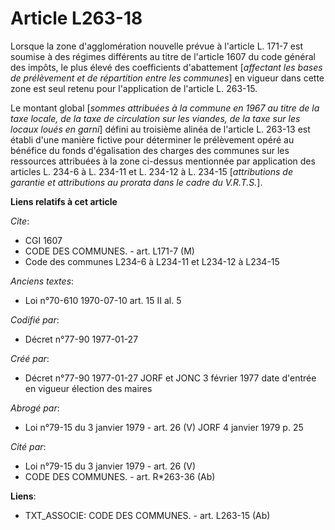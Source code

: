 # Article L263-18

Lorsque la zone d'agglomération nouvelle prévue à l'article L. 171-7 est soumise à des régimes différents au titre de
l'article 1607 du code général des impôts, le plus élevé des coefficients d'abattement [*affectant les bases de prélèvement
et de répartition entre les communes*] en vigueur dans cette zone est seul retenu pour l'application de l'article L. 263-15. 

Le montant global [*sommes attribuées à la commune en 1967 au titre de la taxe locale, de la taxe de circulation sur les
viandes, de la taxe sur les locaux loués en garni*] défini au troisième alinéa de l'article L. 263-13 est établi d'une
manière fictive pour déterminer le prélèvement opéré au bénéfice du fonds d'égalisation des charges des communes sur les
ressources attribuées à la zone ci-dessus mentionnée par application des articles L. 234-6 à L. 234-11 et L. 234-12 à L.
234-15 [*attributions de garantie et attributions au prorata dans le cadre du V.R.T.S.*].

**Liens relatifs à cet article**

_Cite_:

  - CGI 1607
  - CODE DES COMMUNES. - art. L171-7 (M)
  - Code des communes L234-6 à L234-11 et L234-12 à L234-15

_Anciens textes_:

  - Loi n°70-610 1970-07-10 art. 15 II al. 5

_Codifié par_:

  - Décret n°77-90 1977-01-27

_Créé par_:

  - Décret n°77-90 1977-01-27 JORF et JONC 3 février 1977 date d'entrée en vigueur élection des maires

_Abrogé par_:

  - Loi n°79-15 du 3 janvier 1979 - art. 26 (V) JORF 4 janvier 1979 p. 25

_Cité par_:

  - Loi n°79-15 du 3 janvier 1979 - art. 26 (V)
  - CODE DES COMMUNES. - art. R*263-36 (Ab)

**Liens**:

  - TXT_ASSOCIE: CODE DES COMMUNES. - art. L263-15 (Ab)
